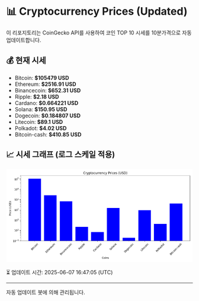 
# 📊 Cryptocurrency Prices (Updated)

이 리포지토리는 CoinGecko API를 사용하여 코인 TOP 10 시세를 10분가격으로 자동 업데이트합니다.

## 💰 현재 시세
- Bitcoin: **$105479 USD**
- Ethereum: **$2516.91 USD**
- Binancecoin: **$652.31 USD**
- Ripple: **$2.18 USD**
- Cardano: **$0.664221 USD**
- Solana: **$150.95 USD**
- Dogecoin: **$0.184807 USD**
- Litecoin: **$89.1 USD**
- Polkadot: **$4.02 USD**
- Bitcoin-cash: **$410.85 USD**

## 📈 시세 그래프 (로그 스케일 적용)
![Crypto Prices](crypto_prices.png)

⏳ 업데이트 시간: 2025-06-07 16:47:05 (UTC)

---
자동 업데이트 봇에 의해 관리됩니다.
